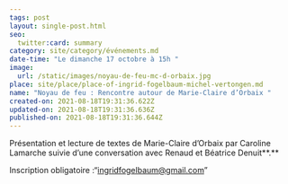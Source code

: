 ```yaml
---
tags: post
layout: single-post.html
seo:
  twitter:card: summary
category: site/category/événements.md
date-time: "Le dimanche 17 octobre à 15h "
image:
  url: /static/images/noyau-de-feu-mc-d-orbaix.jpg
place: site/place/place-of-ingrid-fogelbaum-michel-vertongen.md
name: "Noyau de feu : Rencontre autour de Marie-Claire d’Orbaix "
created-on: 2021-08-18T19:31:36.622Z
updated-on: 2021-08-18T19:31:36.636Z
published-on: 2021-08-18T19:31:36.644Z
---
```

Présentation et lecture de textes de Marie-Claire d’Orbaix par Caroline Lamarche suivie d’une conversation avec Renaud et Béatrice Denuit**.** 

Inscription obligatoire :“ingridfogelbaum@gmail.com”